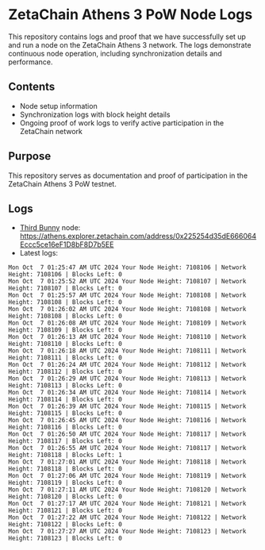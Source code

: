 # ZetaChain Athens 3 PoW Node Logs
This repository contains logs and proof that we have successfully set up and run a node on the ZetaChain Athens 3 network. The logs demonstrate continuous node operation, including synchronization details and performance.

## Contents
- Node setup information
- Synchronization logs with block height details
- Ongoing proof of work logs to verify active participation in the ZetaChain network

## Purpose
This repository serves as documentation and proof of participation in the ZetaChain Athens 3 PoW testnet.

## Logs

- [Third Bunny](https://thirdbunny.xyz/) node: https://athens.explorer.zetachain.com/address/0x225254d35dE666064Eccc5ce16eF1D8bF8D7b5EE
- Latest logs:
```
Mon Oct  7 01:25:47 AM UTC 2024 Your Node Height: 7108106 | Network Height: 7108106 | Blocks Left: 0
Mon Oct  7 01:25:52 AM UTC 2024 Your Node Height: 7108107 | Network Height: 7108107 | Blocks Left: 0
Mon Oct  7 01:25:57 AM UTC 2024 Your Node Height: 7108108 | Network Height: 7108108 | Blocks Left: 0
Mon Oct  7 01:26:02 AM UTC 2024 Your Node Height: 7108108 | Network Height: 7108108 | Blocks Left: 0
Mon Oct  7 01:26:08 AM UTC 2024 Your Node Height: 7108109 | Network Height: 7108109 | Blocks Left: 0
Mon Oct  7 01:26:13 AM UTC 2024 Your Node Height: 7108110 | Network Height: 7108110 | Blocks Left: 0
Mon Oct  7 01:26:18 AM UTC 2024 Your Node Height: 7108111 | Network Height: 7108111 | Blocks Left: 0
Mon Oct  7 01:26:24 AM UTC 2024 Your Node Height: 7108112 | Network Height: 7108112 | Blocks Left: 0
Mon Oct  7 01:26:29 AM UTC 2024 Your Node Height: 7108113 | Network Height: 7108113 | Blocks Left: 0
Mon Oct  7 01:26:34 AM UTC 2024 Your Node Height: 7108114 | Network Height: 7108114 | Blocks Left: 0
Mon Oct  7 01:26:39 AM UTC 2024 Your Node Height: 7108115 | Network Height: 7108115 | Blocks Left: 0
Mon Oct  7 01:26:45 AM UTC 2024 Your Node Height: 7108116 | Network Height: 7108116 | Blocks Left: 0
Mon Oct  7 01:26:50 AM UTC 2024 Your Node Height: 7108117 | Network Height: 7108117 | Blocks Left: 0
Mon Oct  7 01:26:55 AM UTC 2024 Your Node Height: 7108117 | Network Height: 7108118 | Blocks Left: 1
Mon Oct  7 01:27:01 AM UTC 2024 Your Node Height: 7108118 | Network Height: 7108118 | Blocks Left: 0
Mon Oct  7 01:27:06 AM UTC 2024 Your Node Height: 7108119 | Network Height: 7108119 | Blocks Left: 0
Mon Oct  7 01:27:11 AM UTC 2024 Your Node Height: 7108120 | Network Height: 7108120 | Blocks Left: 0
Mon Oct  7 01:27:17 AM UTC 2024 Your Node Height: 7108121 | Network Height: 7108121 | Blocks Left: 0
Mon Oct  7 01:27:22 AM UTC 2024 Your Node Height: 7108122 | Network Height: 7108122 | Blocks Left: 0
Mon Oct  7 01:27:27 AM UTC 2024 Your Node Height: 7108123 | Network Height: 7108123 | Blocks Left: 0
```

